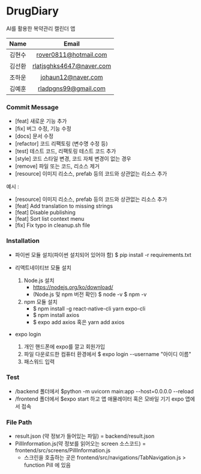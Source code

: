 # DrugDiary

AI를 활용한 복약관리 캘린더 앱

|  Name  |          Email          |
| :----: | :----------------------: |
| 김현수 |  rover0811@hotmail.com  |
| 김선환 | rlatjsghks4647@naver.com |
| 조하운 |    johaun12@naver.com    |
| 김예훈 |   rladpgns99@gmail.com   |

### Commit Message

- [feat] 새로운 기능 추가
- [fix] 버그 수정, 기능 수정
- [docs] 문서 수정
- [refactor] 코드 리팩토링 (변수명 수정 등)
- [test] 테스트 코드, 리팩토링 테스트 코드 추가
- [style] 코드 스타일 변경, 코드 자체 변경이 없는 경우
- [remove] 파일 또는 코드, 리소스 제거
- [resource] 이미지 리소스, prefab 등의 코드와 상관없는 리소스 추가

예시 :

- [resource] 이미지 리소스, prefab 등의 코드와 상관없는 리소스 추가
- [feat] Add translation to missing strings
- [feat] Disable publishing
- [feat] Sort list context menu
- [fix] Fix typo in cleanup.sh file

### Installation

- 파이썬 모듈 설치(파이썬 설치되어 있어야 함)
  $ pip install -r requirements.txt
- 리액트네이티브 모듈 설치

  1. Node.js 설치
     - https://nodejs.org/ko/download/
     - (Node.js 및 npm 버전 확인) $ node -v $ npm -v
  2. npm 모듈 설치
     - $ npm install -g react-native-cli yarn expo-cli
     - $ npm install axios
     - $ expo add axios 혹은 yarn add axios
- expo login

  1. 개인 핸드폰에 expo를 깔고 회원가입
  2. 파일 다운로드한 컴퓨터 환경에서 $ expo login --username "아이디 이름"
  3. 패스워드 입력

### Test

* /backend 폴더에서 $python -m uvicorn main:app --host=0.0.0.0 --reload
* /frontend 폴더에서 $expo start 하고 앱 애뮬레이터 혹은 모바일 기기 expo 앱에서 접속

### File Path
* result.json (약 정보가 들어있는 파일) = backend/result.json
* PillInformation.js(약 정보를 읽어오는 screen 소스코드) = frontend/src/screens/PillInformation.js
    - 스크린을 호출하는 곳은 frontend/src/navigations/TabNavigation.js > function Pill 에 있음